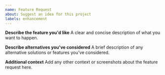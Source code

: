 ```yaml
---
name: Feature Request
about: Suggest an idea for this project
labels: enhancement
---
```


**Describe the feature you'd like**
A clear and concise description of what you want to happen.

**Describe alternatives you've considered**
A brief description of any alternative solutions or features you've considered.

**Additional context**
Add any other context or screenshots about the feature request here.
